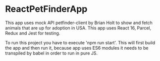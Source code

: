 # ReactPetFinderApp
This app uses mock API petfinder-client by Brian Holt to show and fetch animals that are up for adoption in USA. 
This app uses React 16, Parcel, Redux and Jest for testing.

To run this project you have to execute 'npm run start'. This will first build the app and then run it, 
because app uses ES6 modules it needs to be transpiled by babel in order to run in pure JS.  
